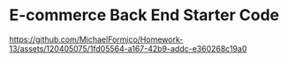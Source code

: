 # E-commerce Back End Starter Code


https://github.com/MichaelFormico/Homework-13/assets/120405075/1fd05564-a167-42b9-addc-e360268c19a0


